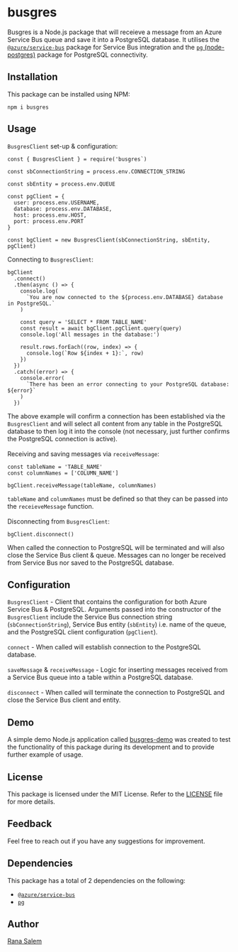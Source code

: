 # busgres

Busgres is a Node.js package that will receieve a message from an Azure Service Bus queue and save it into a PostgreSQL database. It utilises the [`@azure/service-bus`](https://www.npmjs.com/package/@azure/service-bus) package for Service Bus integration and the [`pg` (node-postgres)](https://www.npmjs.com/package/pg) package for PostgreSQL connectivity.

## Installation

This package can be installed using NPM:

```
npm i busgres
```

## Usage
`BusgresClient` set-up & configuration:
```
const { BusgresClient } = require('busgres`)

const sbConnectionString = process.env.CONNECTION_STRING 

const sbEntity = process.env.QUEUE 

const pgClient = {
  user: process.env.USERNAME,
  database: process.env.DATABASE,
  host: process.env.HOST,
  port: process.env.PORT
}

const bgClient = new BusgresClient(sbConnectionString, sbEntity, pgClient)
```
Connecting to `BusgresClient`:
```
bgClient
  .connect()
  .then(async () => {
    console.log(
      `You are now connected to the ${process.env.DATABASE} database in PostgreSQL.`
    )

    const query = 'SELECT * FROM TABLE_NAME'
    const result = await bgClient.pgClient.query(query)
    console.log('All messages in the database:')

    result.rows.forEach((row, index) => {
      console.log(`Row ${index + 1}:`, row)
    })
  })
  .catch((error) => {
    console.error(
      `There has been an error connecting to your PostgreSQL database: ${error}`
    )
  })
```
The above example will confirm a connection has been established via the `BusgresClient` and will select all content from any table in the PostgreSQL database to then log it into the console (not necessary, just further confirms the PostgreSQL connection is active).<br><br>
Receiving and saving messages via `receiveMessage`:
```
const tableName = 'TABLE_NAME'
const columnNames = ['COLUMN_NAME']

bgClient.receiveMessage(tableName, columnNames)
```
`tableName` and `columnNames` must be defined so that they can be passed into the `receieveMessage` function.<br><br>
Disconnecting from `BusgresClient`:
```
bgClient.disconnect()
```
When called the connection to PostgreSQL will be terminated and will also close the Service Bus client & queue. Messages can no longer be received from Service Bus nor saved to the PostgreSQL database.


## Configuration

`BusgresClient` - Client that contains the configuration for both Azure Service Bus & PostgreSQL. Arguments passed into the constructor of the `BusgresClient` include the Service Bus connection string (`sbConnectionString`), Service Bus entity (`sbEntity`) i.e. name of the queue, and the PostgreSQL client configuration (`pgClient`).<br><br>
`connect` - When called will establish connection to the PostgreSQL database.<br><br>
`saveMessage` & `receiveMessage` - Logic for inserting messages received from a Service Bus queue into a table within a PostgreSQL database.<br><br>
`disconnect` - When called will terminate the connection to PostgreSQL and close the Service Bus client and entity.

## Demo

A simple demo Node.js application called [busgres-demo](https://github.com/rtasalem/busgres-demo) was created to test the functionality of this package during its development and to provide further example of usage.

## License

This package is licensed under the MIT License. Refer to the [LICENSE](https://github.com/rtasalem/busgres/blob/main/LICENSE) file for more details.

## Feedback

Feel free to reach out if you have any suggestions for improvement.

## Dependencies

This package has a total of 2 dependencies on the following:

- [`@azure/service-bus`](https://www.npmjs.com/package/@azure/service-bus)
- [`pg`](https://www.npmjs.com/package/pg)

## Author

[Rana Salem](https://github.com/rtasalem)
